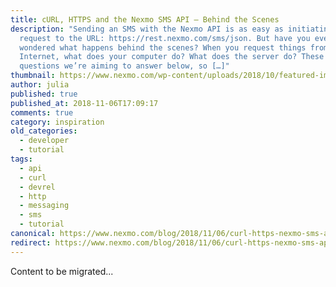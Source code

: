 ```yaml
---
title: cURL, HTTPS and the Nexmo SMS API – Behind the Scenes
description: "Sending an SMS with the Nexmo API is as easy as initiating a
  request to the URL: https://rest.nexmo.com/sms/json. But have you ever
  wondered what happens behind the scenes? When you request things from the
  Internet, what does your computer do? What does the server do? These are the
  questions we’re aiming to answer below, so […]"
thumbnail: https://www.nexmo.com/wp-content/uploads/2018/10/featured-img_http-curl-nexmo.png
author: julia
published: true
published_at: 2018-11-06T17:09:17
comments: true
category: inspiration
old_categories:
  - developer
  - tutorial
tags:
  - api
  - curl
  - devrel
  - http
  - messaging
  - sms
  - tutorial
canonical: https://www.nexmo.com/blog/2018/11/06/curl-https-nexmo-sms-api-behind-the-scenes-dr
redirect: https://www.nexmo.com/blog/2018/11/06/curl-https-nexmo-sms-api-behind-the-scenes-dr
---
```

Content to be migrated...
